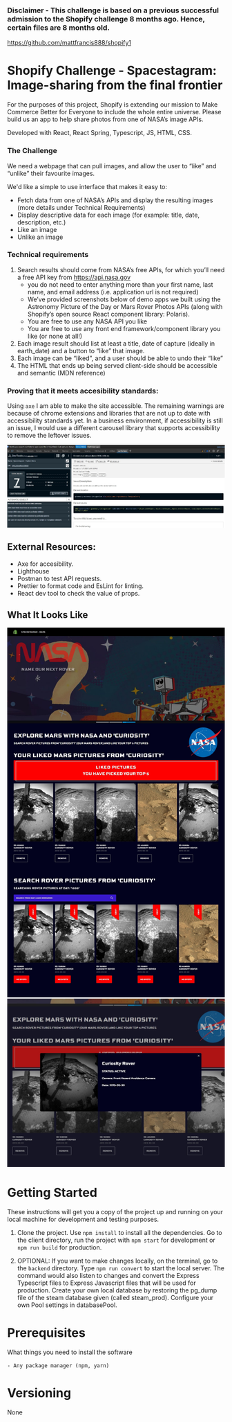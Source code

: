 ### Disclaimer - This challenge is based on a previous successful admission to the Shopify challenge 8 months ago. Hence, certain files are 8 months old.
https://github.com/mattfrancis888/shopify1

# Shopify Challenge - Spacestagram: Image-sharing from the final frontier

For the purposes of this project, Shopify is extending our mission to Make Commerce Better for Everyone to include the whole entire universe. Please build us an app to help share photos from one of NASA’s image APIs.

Developed with React, React Spring, Typescript, JS, HTML, CSS.

### The Challenge

We need a webpage that can pull images, and allow the user to “like” and “unlike” their favourite images.

We'd like a simple to use interface that makes it easy to:

-   Fetch data from one of NASA’s APIs and display the resulting images (more details under Technical Requirements)
-   Display descriptive data for each image (for example: title, date, description, etc.)
-   Like an image
-   Unlike an image

### Technical requirements

1. Search results should come from NASA’s free APIs, for which you’ll need a free API key from https://api.nasa.gov
    - you do not need to enter anything more than your first name, last name, and email address (i.e. application url is not required)
    - We’ve provided screenshots below of demo apps we built using the Astronomy Picture of the Day or Mars Rover Photos APIs (along with Shopify’s open source React component library: Polaris).
    - You are free to use any NASA API you like
    - You are free to use any front end framework/component library you like (or none at all!)
2. Each image result should list at least a title, date of capture (ideally in earth_date) and a button to “like” that image.
3. Each image can be “liked”, and a user should be able to undo their “like”
4. The HTML that ends up being served client-side should be accessible and semantic (MDN reference)

### Proving that it meets accesibility standards:

Using `axe` I am able to make the site accessible. The remaining warnings are because of chrome extensions and libraries that are not up to date with accessibility standards yet. In a business environment, if accessibility is still an issue, I would use a different carousel library that supports accessibility to remove the leftover issues.

<img src="readmeImg/shopify_accesibility.jpg"/>


## External Resources:
-   Axe for accesibility.
-   Lighthouse
-   Postman to test API requests.
-   Prettier to format code and EsLint for linting.
-   React dev tool to check the value of props.

## What It Looks Like

<img src="readmeImg/nasa_page.jpg"/>
<img src="readmeImg/nasa_page_2.jpg"/>

# Getting Started

These instructions will get you a copy of the project up and running on your local machine for development and testing purposes.

1. Clone the project. Use `npm install` to install all the dependencies. Go to the client directory, run the project with `npm start` for development or `npm run build` for production.

2. OPTIONAL: If you want to make changes locally, on the terminal, go to the `backend` directory. Type `npm run convert` to start the local server. The command would also listen to changes and convert the Express Typescript files to Express Javascript files that will be used for production. Create your own local database by restoring the pg_dump file of the steam database given (called steam_prod). Configure your own Pool settings in databasePool.

# Prerequisites

What things you need to install the software

```
- Any package manager (npm, yarn)
```

# Versioning

None
